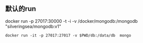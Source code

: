 ## 默认的run
docker run -p 27017:30000 -t -i -v /docker/mongodb:/mongodb "silveringsea/mongodb:v1"


    docker run -it -p 27017:27017 -v $PWD/db:/data/db  mongo